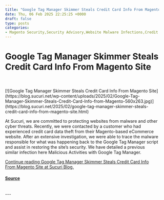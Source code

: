 ```yaml
---
title: "Google Tag Manager Skimmer Steals Credit Card Info From Magento Site"
date: Thu, 06 Feb 2025 22:25:25 +0000
draft: false
type: posts
categories: 
- Magento Security,Security Advisory,Website Malware Infections,Credit Card Stealers,Ecommerce,MageCart,Skimmer
---
```

# Google Tag Manager Skimmer Steals Credit Card Info From Magento Site

<br/>

<br/>
[![Google Tag Manager Skimmer Steals Credit Card Info From Magento Site](https://blog.sucuri.net/wp-content/uploads/2025/02/Google-Tag-Manager-Skimmer-Steals-Credit-Card-Info-from-Magento-560x263.jpg)](https://blog.sucuri.net/2025/02/google-tag-manager-skimmer-steals-credit-card-info-from-magento-site.html)

At Sucuri, we are committed to protecting websites from malware and other cyber threats. Recently, we were contacted by a customer who had experienced credit card data theft from their Magento-based eCommerce website. After an extensive investigation, we were able to trace the malware responsible for what was happening back to the Google Tag Manager script and assist in restoring the site’s security. We have detailed a previous similar infection here Malicious Activities with Google Tag Manager.

[Continue reading Google Tag Manager Skimmer Steals Credit Card Info From Magento Site at Sucuri Blog.](https://blog.sucuri.net/2025/02/google-tag-manager-skimmer-steals-credit-card-info-from-magento-site.html)

#### [Source](https://blog.sucuri.net/2025/02/google-tag-manager-skimmer-steals-credit-card-info-from-magento-site.html)

<br/>
---
